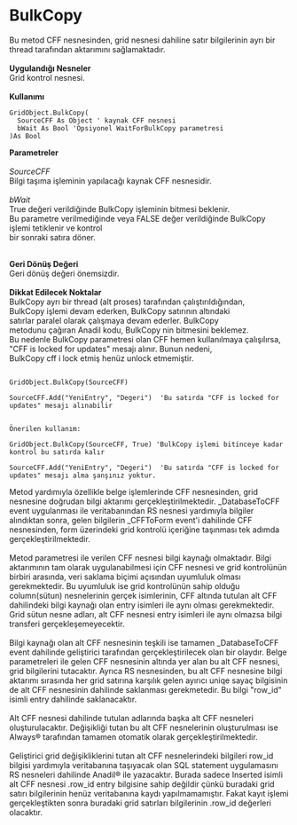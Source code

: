 # BulkCopy

Bu metod CFF nesnesinden, grid nesnesi dahiline satır bilgilerinin ayrı bir thread tarafından aktarımını sağlamaktadır.\
\
**Uygulandığı Nesneler**\
Grid kontrol nesnesi.\
\
**Kullanımı**

```
GridObject.BulkCopy(
  SourceCFF As Object ' kaynak CFF nesnesi
  bWait As Bool 'Opsiyonel WaitForBulkCopy parametresi
)As Bool
```

**Parametreler**\
\
_SourceCFF_\
Bilgi taşıma işleminin yapılacağı kaynak CFF nesnesidir.\
\
_bWait_\
True değeri verildiğinde BulkCopy işleminin bitmesi beklenir.\
Bu parametre verilmediğinde veya FALSE değer verildiğinde BulkCopy işlemi tetiklenir ve kontrol\
bir sonraki satıra döner.

\
**Geri Dönüş Değeri**\
Geri dönüş değeri önemsizdir.\
\
**Dikkat Edilecek Noktalar**\
BulkCopy ayrı bir thread (alt proses) tarafından çalıştırıldığından,\
BulkCopy işlemi devam ederken, BulkCopy satırının altındaki\
satırlar paralel olarak çalışmaya devam ederler. BulkCopy\
metodunu çağıran Anadil kodu, BulkCopy nin bitmesini beklemez.\
Bu nedenle BulkCopy parametresi olan CFF hemen kullanılmaya çalışılırsa,\
"CFF is locked for updates" mesajı alınır. Bunun nedeni,\
BulkCopy cff i lock etmiş henüz unlock etmemiştir.

```

GridObject.BulkCopy(SourceCFF)

SourceCFF.Add("YeniEntry", "Degeri")  'Bu satırda "CFF is locked for updates" mesajı alınabilir


Önerilen kullanım:

GridObject.BulkCopy(SourceCFF, True) 'BulkCopy işlemi bitinceye kadar kontrol bu satırda kalır

SourceCFF.Add("YeniEntry", "Degeri")  'Bu satırda "CFF is locked for updates" mesajı alma şanşınız yoktur.
```

Metod yardımıyla özellikle belge işlemlerinde CFF nesnesinden, grid nesnesine doğrudan bilgi aktarımı gerçekleştirilmektedir. \_DatabaseToCFF event uygulanması ile veritabanından RS nesnesi yardımıyla bilgiler alındıktan sonra, gelen bilgilerin \_CFFToForm event'i dahilinde CFF nesnesinden, form üzerindeki grid kontrolü içeriğine taşınması tek adımda gerçekleştirilmektedir.\
\
Metod parametresi ile verilen CFF nesnesi bilgi kaynağı olmaktadır. Bilgi aktarımının tam olarak uygulanabilmesi için CFF nesnesi ve grid kontrolünün birbiri arasında, veri saklama biçimi açısından uyumluluk olması gerekmektedir. Bu uyumluluk ise grid kontrolünün sahip olduğu column(sütun) nesnelerinin gerçek isimlerinin, CFF altında tutulan alt CFF dahilindeki bilgi kaynağı olan entry isimleri ile aynı olması gerekmektedir. Grid sütun nesne adları, alt CFF nesnesi entry isimleri ile aynı olmazsa bilgi transferi gerçekleşemeyecektir.\
\
Bilgi kaynağı olan alt CFF nesnesinin teşkili ise tamamen \_DatabaseToCFF event dahilinde geliştirici tarafından gerçekleştirilecek olan bir olaydır. Belge parametreleri ile gelen CFF nesnesinin altında yer alan bu alt CFF nesnesi, grid bilgilerini tutacaktır. Ayrıca RS nesnesinden, bu alt CFF nesnesine bilgi aktarımı sırasında her grid satırına karşılık gelen ayırıcı uniqe sayaç bilgisinin de alt CFF nesnesinin dahilinde saklanması gerekmetedir. Bu bilgi "row\_id" isimli entry dahilinde saklanacaktır.\
\
Alt CFF nesnesi dahilinde tutulan adlarında başka alt CFF nesneleri oluşturulacaktır. Değişikliği tutan bu alt CFF nesnelerinin oluşturulması ise Always® tarafından tamamen otomatik olarak gerçekleştirilmektedir.\
\
Geliştirici grid değişikliklerini tutan alt CFF nesnelerindeki bilgileri row\_id bilgisi yardımıyla veritabanına taşıyacak olan SQL statement uygulamasını RS nesneleri dahilinde Anadil® ile yazacaktır. Burada sadece Inserted isimli alt CFF nesnesi .row\_id entry bilgisine sahip değildir çünkü buradaki grid satırı bilgilerinin henüz veritabanına kaydı yapılmamamıştır. Fakat kayıt işlemi gerçekleştikten sonra buradaki grid satırları bilgilerinin .row\_id değerleri olacaktır.
